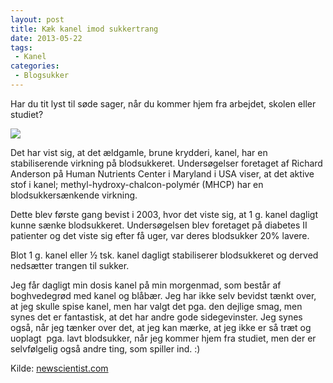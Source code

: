 ```yaml
---
layout: post
title: Kæk kanel imod sukkertrang
date: 2013-05-22
tags:
 - Kanel
categories:
 - Blogsukker
---
```


Har du tit lyst til søde sager, når du kommer hjem fra arbejdet, skolen eller
studiet?

[ ![](http://3.bp.blogspot.com/-lx7_8RgpGz8/UZ0xugbotLI/AAAAAAAAA58/aO8eybdxJN4/s1600/k%C3%A6kkanel.jpg) ](http://3.bp.blogspot.com/-lx7_8RgpGz8/UZ0xugbotLI/AAAAAAAAA58/aO8eybdxJN4/s1600/k%C3%A6kkanel.jpg)

Det har vist sig, at det ældgamle, brune krydderi, kanel, har en stabiliserende
virkning på blodsukkeret. Undersøgelser foretaget af Richard Anderson på Human
Nutrients Center i Maryland i USA viser, at det aktive stof i kanel;
methyl-hydroxy-chalcon-polymér (MHCP) har en blodsukkersænkende virkning.

Dette blev første gang bevist i 2003, hvor det viste sig, at 1 g. kanel dagligt
kunne sænke blodsukkeret. Undersøgelsen blev foretaget på diabetes II patienter
og det viste sig efter få uger, var deres blodsukker 20% lavere.

Blot 1 g. kanel eller ½ tsk. kanel dagligt stabiliserer blodsukkeret og derved
nedsætter trangen til sukker.

Jeg får dagligt min dosis kanel på min morgenmad, som består af boghvedegrød med
kanel og blåbær. Jeg har ikke selv bevidst tænkt over, at jeg skulle spise
kanel, men har valgt det pga. den dejlige smag, men synes det er fantastisk, at
det har andre gode sidegevinster. Jeg synes også, når jeg tænker over det, at
jeg kan mærke, at jeg ikke er så træt og uoplagt  pga. lavt blodsukker, når jeg
kommer hjem fra studiet, men der er selvfølgelig også andre ting, som spiller
ind. :)

Kilde: [newscientist.com](http://newscientist.com/)
